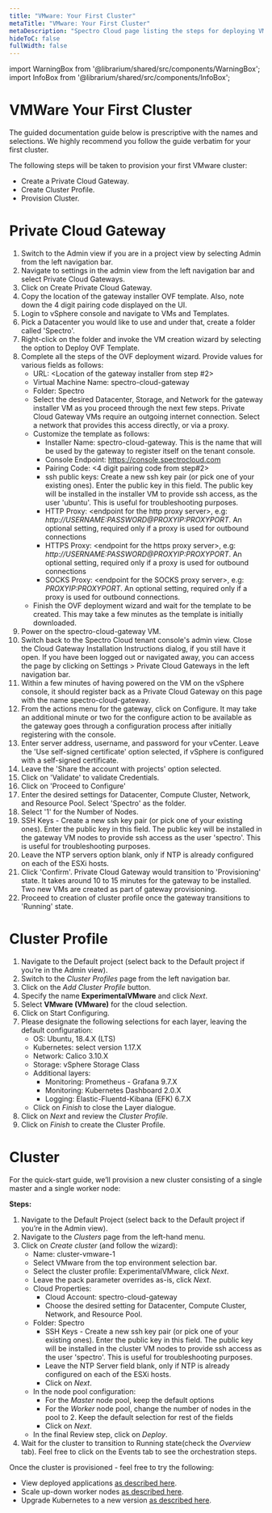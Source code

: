 ```yaml
---
title: "VMware: Your First Cluster"
metaTitle: "VMware: Your First Cluster"
metaDescription: "Spectro Cloud page listing the steps for deploying VMware clusters"
hideToC: false
fullWidth: false
---
```


import WarningBox from '@librarium/shared/src/components/WarningBox';
import InfoBox from '@librarium/shared/src/components/InfoBox';

# VMWare Your First Cluster

<InfoBox>
The guided documentation guide below is prescriptive with the names and selections. We highly recommend you follow the guide verbatim for your first cluster.
</InfoBox>

The following steps will be taken to provision your first VMware cluster:

* Create a Private Cloud Gateway.
* Create Cluster Profile.
* Provision Cluster.

# Private Cloud Gateway

1. Switch to the Admin view if you are in a project view by selecting Admin from the left navigation bar. 
2. Navigate to settings in the admin view from the left navigation bar and select Private Cloud Gateways.
3. Click on Create Private Cloud Gateway.
4. Copy the location of the gateway installer OVF template. Also, note down the 4 digit pairing code displayed on the UI.
5. Login to vSphere console and navigate to VMs and Templates.
6. Pick a Datacenter you would like to use and under that, create a folder called 'Spectro'.
7. Right-click on the folder and invoke the VM creation wizard by selecting the option to Deploy OVF Template.
8. Complete all the steps of the OVF deployment wizard. Provide values for various fields as follows:
    * URL: <Location of the gateway installer from step #2>
    * Virtual Machine Name: spectro-cloud-gateway
    * Folder: Spectro
    * Select the desired Datacenter, Storage, and Network for the gateway installer VM as you proceed through the next few steps. Private Cloud Gateway VMs require an outgoing internet connection. Select a network that provides this access directly, or via a proxy. 
    * Customize the template as follows:
        * Installer Name: spectro-cloud-gateway. This is the name that will be used by the gateway to register itself on the tenant console. 
        * Console  Endpoint: https://console.spectrocloud.com
        * Pairing Code: <4 digit pairing code from step#2>
        * ssh public keys: Create a new ssh key pair (or pick one of your existing ones). Enter the public key in this field. The public key will be installed in the installer VM to provide ssh access, as the user 'ubuntu'. This is useful for troubleshooting purposes. 
        * HTTP Proxy: &lt;endpoint for the http proxy server&gt;, e.g: _http://USERNAME:PASSWORD@PROXYIP:PROXYPORT_.  An optional setting, required only if a proxy is used for outbound connections
        * HTTPS Proxy: &lt;endpoint for the https proxy server&gt;, e.g: _http://USERNAME:PASSWORD@PROXYIP:PROXYPORT_.   An optional setting, required only if a proxy is used for outbound connections
        * SOCKS Proxy: &lt;endpoint for the SOCKS proxy server&gt;, e.g: _PROXYIP:PROXYPORT_.  An optional setting, required only if a proxy is used for outbound connections.
    * Finish the OVF deployment wizard and wait for the template to be created. This may take a few minutes as the template is initially downloaded. 
9. Power on the spectro-cloud-gateway VM. 
10. Switch back to the Spectro Cloud tenant console's admin view. Close the Cloud Gateway Installation Instructions dialog, if you still have it open. If you have been logged out or navigated away, you can access the page by clicking on Settings > Private Cloud Gateways in the left navigation bar.
11. Within a few minutes of having powered on the VM on the vSphere console, it should register back as a Private Cloud Gateway on this page with the name spectro-cloud-gateway. 
12. From the actions menu for the gateway, click on Configure. It may take an additional minute or two for the configure action to be available as the gateway goes through a configuration process after initially registering with the console. 
13. Enter server address, username, and password for your vCenter. Leave the 'Use self-signed certificate' option selected, if  vSphere is configured with a self-signed certificate. 
14. Leave the 'Share the account with projects' option selected. 
15. Click on 'Validate' to validate Credentials. 
16. Click on 'Proceed to Configure'
17. Enter the desired settings for Datacenter, Compute Cluster, Network, and Resource Pool. Select 'Spectro' as the folder. 
18. Select '1' for the Number of Nodes. 
19. SSH Keys - Create a new ssh key pair (or pick one of your existing ones). Enter the public key in this field. The public key will be installed in the gateway VM nodes to provide ssh access as the user 'spectro'. This is useful for troubleshooting purposes.
20. Leave the NTP servers option blank, only if NTP is already configured on each of the ESXi hosts.
21. Click 'Confirm'. Private Cloud Gateway would transition to 'Provisioning' state. It takes around 10 to 15 minutes for the gateway to be installed. Two new VMs are created as part of gateway provisioning.
22. Proceed to creation of cluster profile once the gateway transitions to 'Running' state.

# Cluster Profile

1. Navigate to the Default project (select back to the Default project if you’re in the Admin view).
1. Switch to the *Cluster Profiles* page from the left navigation bar.
1. Click on the *Add Cluster Profile* button.
1. Specify the name **ExperimentalVMware** and click *Next*.
1. Select **VMware (VMware)** for the cloud selection.
1. Click on Start Configuring.
1. Please designate the following selections for each layer, leaving the default configuration:
    * OS: Ubuntu, 18.4.X (LTS)
    * Kubernetes: select version 1.17.X
    * Network: Calico 3.10.X
    * Storage: vSphere Storage Class
    * Additional layers:
        * Monitoring: Prometheus - Grafana 9.7.X
        * Monitoring: Kubernetes Dashboard 2.0.X
        * Logging: Elastic-Fluentd-Kibana (EFK) 6.7.X
    * Click on *Finish* to close the Layer dialogue.
1. Click on *Next* and review the *Cluster Profile*.
1. Click on *Finish* to create the Cluster Profile.


# Cluster

For the quick-start guide, we’ll provision a new cluster consisting of a single master and a single worker node:

**Steps:**

1. Navigate to the Default Project (select back to the Default project if you’re in the Admin view).
1. Navigate to the *Clusters* page from the left-hand menu.
1. Click on *Create cluster* (and follow the wizard):
    * Name: cluster-vmware-1
    * Select VMware from the top environment selection bar. 
    * Select the cluster profile: ExperimentalVMware, click *Next*.
    * Leave the pack parameter overrides as-is, click *Next*.
    * Cloud Properties:
        * Cloud Account: spectro-cloud-gateway
        * Choose the desired setting for Datacenter, Compute Cluster, Network, and Resource Pool. 
	* Folder: Spectro
        * SSH Keys - Create a new ssh key pair (or pick one of your existing ones).  Enter the public key in this field. The public key will be installed in the cluster VM nodes to provide ssh access as the user 'spectro'. This is useful for troubleshooting purposes.
        * Leave the NTP Server field blank, only if NTP is already configured on each of the ESXi hosts.
        * Click on *Next*.
    * In the node pool configuration:
        * For the *Master* node pool, keep the default options
        * For the *Worker* node pool, change the number of nodes in the pool to 2. Keep the default selection for rest of the fields
        * Click on *Next*.
    * In the final Review step, click on *Deploy*.
1. Wait for the cluster to transition to  Running state(check the *Overview* tab). Feel free to click on the Events tab to see the orchestration steps.

Once the cluster is provisioned - feel free to try the following:

* View deployed applications [as described here](/clusters).
* Scale up-down worker nodes [as described here](/clusters/vmware-clusters#clusterscaling).
* Upgrade Kubernetes to a new version [as described here](/cluster-profiles/task-update-profile).
